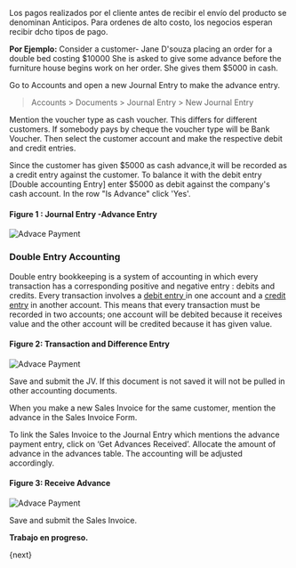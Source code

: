 <!---
WORK IN PROGRESS
-->
Los pagos realizados por el cliente antes de recibir el envío del producto se
denominan Anticipos. Para ordenes de alto costo, los negocios esperan recibir
dcho tipos de pago.

  
__Por Ejemplo:__ Consider a customer- Jane D'souza placing an order for a double
bed costing $10000 She is asked to give some advance before the furniture
house begins work on her order. She gives them $5000 in cash.

  
Go to Accounts and open a new Journal Entry to make the advance entry.

> Accounts > Documents > Journal Entry > New Journal Entry  

Mention the voucher type as cash voucher. This differs for different
customers. If somebody pays by cheque the voucher type will be Bank Voucher.
Then select the customer account and make the respective debit and credit
entries.  

Since the customer has given $5000 as cash advance,it will be recorded as a
credit entry against the customer. To balance it with the debit entry [Double
accounting Entry] enter $5000 as debit against the company's cash account. In
the row "Is Advance" click 'Yes'.

#### Figure 1 : Journal Entry -Advance Entry  

<img class="screenshot" alt="Advace Payment" src="{{docs_base_url}}/assets/img/accounts/advance-payment-1.png">

### Double Entry Accounting  

Double entry bookkeeping is a system of accounting in which every transaction
has a corresponding positive and negative entry : debits and credits. Every
transaction involves a [debit entry
](http://www.e-conomic.co.uk/accountingsystem/glossary/debit)in one account
and a [credit
entry](http://www.e-conomic.co.uk/accountingsystem/glossary/credit) in another
account. This means that every transaction must be recorded in two accounts;
one account will be debited because it receives value and the other account
will be credited because it has given value.

  
#### Figure 2: Transaction and Difference Entry

<img class="screenshot" alt="Advace Payment" src="{{docs_base_url}}/assets/img/accounts/advance-payment-2.png">

Save and submit the JV. If this document is not saved it will not be pulled in
other accounting documents.

When you make a new Sales Invoice for the same customer, mention the advance
in the Sales Invoice Form.

To link the Sales Invoice to the Journal Entry which mentions the advance
payment entry, click on ‘Get Advances Received’.  Allocate the amount of
advance in the advances table. The accounting will be adjusted accordingly.

#### Figure 3: Receive Advance 

<img class="screenshot" alt="Advace Payment" src="{{docs_base_url}}/assets/img/accounts/advance-payment-3.png">

Save and submit the Sales Invoice.

**Trabajo en progreso.**

{next}
